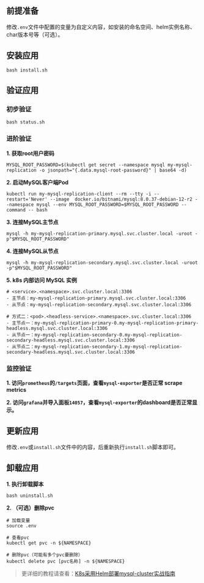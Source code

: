 前提准备
---

修改`.env`文件中配置的变量为自定义内容，如安装的命名空间、helm实例名称、char版本号等（可选）。

安装应用
---

```shell
bash install.sh
```

验证应用
---

### 初步验证

```shell
bash status.sh
```

### 进阶验证

**1. 获取root用户密码**

```shell
MYSQL_ROOT_PASSWORD=$(kubectl get secret --namespace mysql my-mysql-replication -o jsonpath="{.data.mysql-root-password}" | base64 -d)
```

**2. 启动MySQL客户端Pod**

```shell
kubectl run my-mysql-replication-client --rm --tty -i --restart='Never' --image  docker.io/bitnami/mysql:8.0.37-debian-12-r2 --namespace mysql --env MYSQL_ROOT_PASSWORD=$MYSQL_ROOT_PASSWORD --command -- bash
```

**3. 连接MySQL主节点**

```shell
mysql -h my-mysql-replication-primary.mysql.svc.cluster.local -uroot -p"$MYSQL_ROOT_PASSWORD"
```

**4. 连接MySQL从节点**

```shell
mysql -h my-mysql-replication-secondary.mysql.svc.cluster.local -uroot -p"$MYSQL_ROOT_PASSWORD"
```

**5. k8s 内部访问 MySQL 实例**

```
# <service>.<namespace>.svc.cluster.local:3306
- 主节点：my-mysql-replication-primary.mysql.svc.cluster.local:3306
- 从节点：my-mysql-replication-secondary.mysql.svc.cluster.local:3306

# 方式二：<pod>.<headless-service>.<namespace>.svc.cluster.local:3306
- 主节点一：my-mysql-replication-primary-0.my-mysql-replication-primary-headless.mysql.svc.cluster.local:3306
- 从节点一：my-mysql-replication-secondary-0.my-mysql-replication-secondary-headless.mysql.svc.cluster.local:3306
- 从节点二：my-mysql-replication-secondary-1.my-mysql-replication-secondary-headless.mysql.svc.cluster.local:3306
```

### 监控验证

**1. 访问`prometheus`的`/targets`页面，查看`mysql-exporter`是否正常 scrape metrics**

**2. 访问`grafana`并导入面板`14057`，查看`mysql-exporter`的dashboard是否正常显示。**

更新应用
---

修改`.env`或`install.sh`文件中的内容，后重新执行`install.sh`脚本即可。

卸载应用
---

**1. 执行卸载脚本**

```shell
bash uninstall.sh
```

**2. （可选）删除pvc**

```shell
# 加载变量
source .env

# 查看pvc
kubectl get pvc -n ${NAMESPACE}

# 删除pvc（可能有多个pvc要删除）
kubectl delete pvc [pvc名称] -n ${NAMESPACE}
```

> 更详细的教程请查看：[K8s采用Helm部署mysql-cluster实战指南](https://lbs.wiki/pages/99c439e4/)

